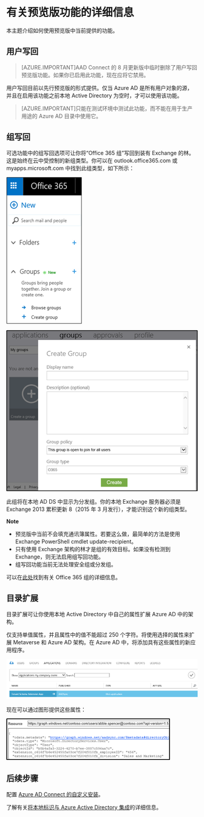 <properties
   pageTitle="Azure AD Connect 中的预览版功能 | Windows Azure"
   description="本主题详细介绍 Azure AD Connect 中以预览版形式提供的功能。"
   services="active-directory"
   documentationCenter=""
   authors="andkjell"
   manager="stevenpo"
   editor=""/>

<tags
   ms.service="active-directory"  
   ms.date="10/13/2015"
   wacn.date="11/02/2015"/>

# 有关预览版功能的详细信息
本主题介绍如何使用预览版中当前提供的功能。

## 用户写回
> [AZURE.IMPORTANT]AAD Connect 的 8 月更新版中临时删除了用户写回预览版功能。如果你已启用此功能，现在应将它禁用。

用户写回目前以先行预览版的形式提供。仅当 Azure AD 是所有用户对象的源，并且在启用该功能之前本地 Active Directory 为空时，才可以使用该功能。

> [AZURE.IMPORTANT]只能在测试环境中测试此功能，而不能在用于生产用途的 Azure AD 目录中使用它。

## 组写回
可选功能中的组写回选项可让你将“Office 365 组”写回到装有 Exchange 的林。这是始终在云中受控制的新组类型。你可以在 outlook.office365.com 或 myapps.microsoft.com 中找到此组类型，如下所示：


![同步筛选](./media/active-directory-aadconnect-feature-preview/office365.png)

![同步筛选](./media/active-directory-aadconnect-feature-preview/myapps.png)

此组将在本地 AD DS 中显示为分发组。你的本地 Exchange 服务器必须是 Exchange 2013 累积更新 8（2015 年 3 月发行），才能识别这个新的组类型。

**Note**

- 预览版中当前不会填充通讯簿属性。若要这么做，最简单的方法是使用 Exchange PowerShell cmdlet update-recipient。
- 只有使用 Exchange 架构的林才是组的有效目标。如果没有检测到 Exchange，则无法启用组写回功能。
- 组写回功能当前无法处理安全组或分发组。

可以在[此处](http://aka.ms/O365g)找到有关 Office 365 组的详细信息。

## 目录扩展
目录扩展可让你使用本地 Active Directory 中自己的属性扩展 Azure AD 中的架构。

仅支持单值属性，并且属性中的值不能超过 250 个字符。将使用选择的属性来扩展 Metaverse 和 Azure AD 架构。在 Azure AD 中，将添加具有这些属性的新应用程序。

![同步筛选](./media/active-directory-aadconnect-feature-preview/extension3.png)

现在可以通过图形提供这些属性：

![同步筛选](./media/active-directory-aadconnect-feature-preview/extension4.png)

## 后续步骤
配置 [Azure AD Connect 的自定义安装](/documentation/articles/active-directory-aadconnect-get-started-custom)。

了解有关[将本地标识与 Azure Active Directory 集成](/documentation/articles/active-directory-aadconnect)的详细信息。

<!---HONumber=79-->